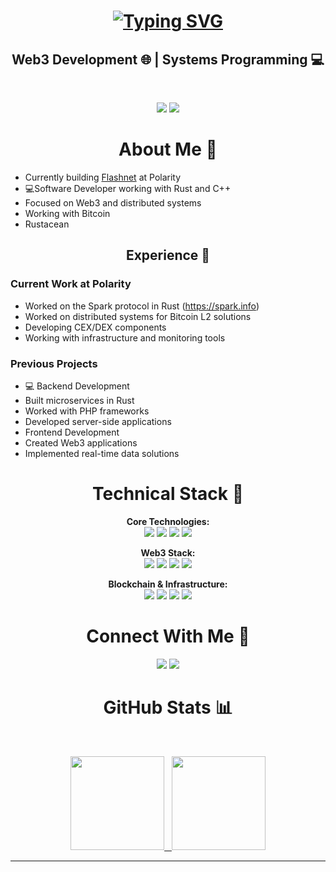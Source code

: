 <h1 align="center">
<a href="https://git.io/typing-svg"><img src="https://readme-typing-svg.herokuapp.com?font=Roboto+Slab&size=30&pause=1000&color=FF9B54&center=true&vCenter=true&width=500&height=80&lines=Hey+There!!+%F0%9F%91%8B;I'm+Matija+Sobo%C4%8Dan+%F0%9F%91%A8%E2%80%8D%F0%9F%92%BB;Building+Web3+Future+%F0%9F%9A%80" alt="Typing SVG" /></a>
</h1>

<h2 align="center"> Web3 Development 🌐 | Systems Programming 💻 </h2>

<br>
<p align="center">
    <img src="https://img.shields.io/badge/-Visitor_Count-grey?style=for-the-badge&amp"/>
    <img src="https://profile-counter.glitch.me/Rizek000/count.svg"/> <br>
</p>

<h1 align="center"> About Me 📑 </h1>

-  Currently building [Flashnet](https://www.flashnet.xyz/) at Polarity
- 💻Software Developer working with Rust and C++
-  Focused on Web3 and distributed systems
-  Working with Bitcoin
- Rustacean
<h2 align="center"> <b> Experience 💼 </b> </h2>

### Current Work at Polarity
-  Worked on the Spark protocol in Rust (https://spark.info)
-  Worked on distributed systems for Bitcoin L2 solutions
-  Developing CEX/DEX components
- Working with infrastructure and monitoring tools

### Previous Projects
  - 💻 Backend Development
  - Built microservices in Rust
  - Worked with PHP frameworks
  - Developed server-side applications
  - Frontend Development
  - Created Web3 applications
  - Implemented real-time data solutions

<h1 align="center"> Technical Stack 🔬 </h1>

<p align="center"> 
<b> Core Technologies: </b><br>
<img src="https://img.shields.io/badge/-Rust-red?style=flat-square&amp;logo=rust&amp;logoColor=white"/>
<img src="https://img.shields.io/badge/-C++-00599C?style=flat-square&amp;logo=cplusplus&amp;logoColor=white"/>
<img src="https://img.shields.io/badge/-Go-00ADD8?style=flat-square&amp;logo=go&amp;logoColor=white"/>
<img src="https://img.shields.io/badge/-PHP-777BB4?style=flat-square&amp;logo=php&amp;logoColor=white"/>
</p>

<p align="center"> 
<b> Web3 Stack: </b><br>
<img src="https://img.shields.io/badge/-React-%2320232a?style=flat-square&amp;logo=react&amp;logoColor=%2361DAFB"/>
<img src="https://img.shields.io/badge/-Next.js-black?style=flat-square&amp;logo=nextdotjs&amp;logoColor=white"/>
<img src="https://img.shields.io/badge/-TypeScript-007ACC?style=flat-square&amp;logo=typescript&amp;logoColor=white"/>
<img src="https://img.shields.io/badge/-Tailwind_CSS-38B2AC?style=flat-square&amp;logo=tailwind-css&amp;logoColor=white"/>
</p>

<p align="center"> 
<b> Blockchain & Infrastructure: </b><br>
<img src="https://img.shields.io/badge/-Bitcoin-F7931A?style=flat-square&amp;logo=bitcoin&amp;logoColor=white"/>
<img src="https://img.shields.io/badge/-Web3-F16822?style=flat-square&amp;logo=web3dotjs&amp;logoColor=white"/>
<img src="https://img.shields.io/badge/-Kubernetes-326CE5?style=flat-square&amp;logo=kubernetes&amp;logoColor=white"/>
<img src="https://img.shields.io/badge/-Terraform-7B42BC?style=flat-square&amp;logo=terraform&amp;logoColor=white"/>
</p>

<h1 align="center"> Connect With Me 🤝 </h1> 
<p align="center">
<a href="mailto:matija@flashnet.xyz"><img src="https://img.shields.io/badge/-matija@flashnet.xyz-D14836?style=for-the-badge&logo=gmail&logoColor=white"/></a>
<a href="https://www.flashnet.xyz/"><img src="https://img.shields.io/badge/-flashnet.xyz-000000?style=for-the-badge&logo=web&logoColor=white"/></a>
</p>



<h1 align="center"> GitHub Stats 📊 </h1>
<br>
<p align="center">
<a href="https://github.com/Rizek000">
<img height="150em" src="https://github-readme-stats.vercel.app/api?username=Rizek000&show_icons=true&theme=tokyonight&hide=stars&include_all_commits=true&count_private=true"/> &nbsp;
<img height="150em" src="https://github-readme-stats.vercel.app/api/top-langs/?username=Rizek000&theme=algolia&layout=compact"/>
</a>
</p>

<hr>
<br>
